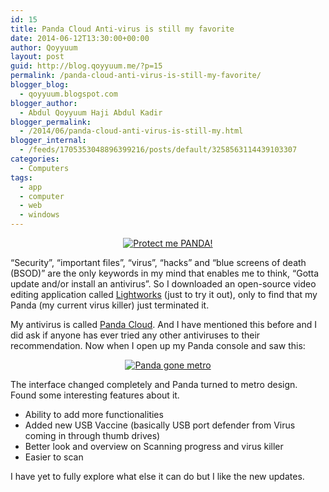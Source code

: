 ```yaml
---
id: 15
title: Panda Cloud Anti-virus is still my favorite
date: 2014-06-12T13:30:00+00:00
author: Qoyyuum
layout: post
guid: http://blog.qoyyuum.me/?p=15
permalink: /panda-cloud-anti-virus-is-still-my-favorite/
blogger_blog:
  - qoyyuum.blogspot.com
blogger_author:
  - Abdul Qoyyuum Haji Abdul Kadir
blogger_permalink:
  - /2014/06/panda-cloud-anti-virus-is-still-my.html
blogger_internal:
  - /feeds/1705353048896399216/posts/default/3258563114439103307
categories:
  - Computers
tags:
  - app
  - computer
  - web
  - windows
---
```

<div style="clear: both; text-align: center;">
  <a href="http://i1.wp.com/blog.qoyyuum.me/wp-content/uploads/2014/06/killer_panda.png" style="margin-left: 1em; margin-right: 1em;"><img alt="Protect me PANDA!" border="0" src="http://i1.wp.com/blog.qoyyuum.me/wp-content/uploads/2014/06/killer_panda.png?w=676" title="Image from gamebanana.com" data-recalc-dims="1" /></a>
</div>

&#8220;Security&#8221;, &#8220;important files&#8221;, &#8220;virus&#8221;, &#8220;hacks&#8221; and &#8220;blue screens of death (BSOD)&#8221; are the only keywords in my mind that enables me to think, &#8220;Gotta update and/or install an antivirus&#8221;. So I downloaded an open-source video editing application called <a href="http://www.techradar.com/downloads/lightworks" target="_blank">Lightworks</a> (just to try it out), only to find that my Panda (my current virus killer) just terminated it.

My antivirus is called <a href="http://www.cloudantivirus.com/en/" target="_blank">Panda Cloud</a>. And I have mentioned this before and I did ask if anyone has ever tried any other antiviruses to their recommendation. Now when I open up my Panda console and saw this:

<div style="clear: both; text-align: center;">
  <a href="http://i2.wp.com/blog.qoyyuum.me/wp-content/uploads/2014/06/Panda-Cloud-Gone-Metro.png" style="margin-left: 1em; margin-right: 1em;"><img alt="Panda gone metro" border="0" src="http://i2.wp.com/blog.qoyyuum.me/wp-content/uploads/2014/06/Panda-Cloud-Gone-Metro.png?resize=640%2C472" title="" data-recalc-dims="1" /></a>
</div>

The interface changed completely and Panda turned to metro design. Found some interesting features about it.

  * Ability to add more functionalities
  * Added new USB Vaccine (basically USB port defender from Virus coming in through thumb drives)
  * Better look and overview on Scanning progress and virus killer
  * Easier to scan

<div>
  I have yet to fully explore what else it can do but I like the new updates.
</div>